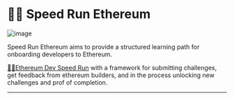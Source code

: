 # 🏃‍♀️ Speed Run Ethereum 

![image](https://github.com/BigdraCo1/speedrunethereum/assets/117558450/9902acf9-ab64-480d-a327-63b9f1cec414)

Speed Run Ethereum aims to provide a structured learning path for onboarding developers to Ethereum.

[🏃‍♀️Ethereum Dev Speed Run](https://medium.com/@austin_48503/%EF%B8%8Fethereum-dev-speed-run-bd72bcba6a4c) with a framework for submitting challenges, get feedback from ethereum builders, and in the process unlocking new challenges and prof of completion.

---
